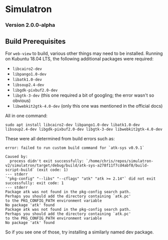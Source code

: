 # Simulatron
### Version 2.0.0-alpha

## Build Prerequisites
For `web-view` to build, various other things may need to be installed. Running on Kubuntu 18.04 LTS, the following additional packages were required:
* `libcairo2-dev`
* `libpango1.0-dev`
* `libatk1.0-dev`
* `libsoup2.4-dev`
* `libgdk-pixbuf2.0-dev`
* `libgtk-3-dev` (this one required a bit of googling; the error wasn't so obvious)
* `libwebkit2gtk-4.0-dev` (only this one was mentioned in the official docs)

All in one command:
```
sudo apt install libcairo2-dev libpango1.0-dev libatk1.0-dev libsoup2.4-dev libgdk-pixbuf2.0-dev libgtk-3-dev libwebkit2gtk-4.0-dev
```


These were all determined from build errors such as:
```
error: failed to run custom build command for `atk-sys v0.9.1`

Caused by:
  process didn't exit successfully: `/home/chris/repos/simulatron-v2/simulatron/target/debug/build/atk-sys-a278f11f7cd4abf8/build-script-build` (exit code: 1)
--- stderr
`"pkg-config" "--libs" "--cflags" "atk" "atk >= 2.14"` did not exit successfully: exit code: 1
--- stderr
Package atk was not found in the pkg-config search path.
Perhaps you should add the directory containing `atk.pc'
to the PKG_CONFIG_PATH environment variable
No package 'atk' found
Package atk was not found in the pkg-config search path.
Perhaps you should add the directory containing `atk.pc'
to the PKG_CONFIG_PATH environment variable
No package 'atk' found
```
So if you see one of those, try installing a similarly named dev package.

